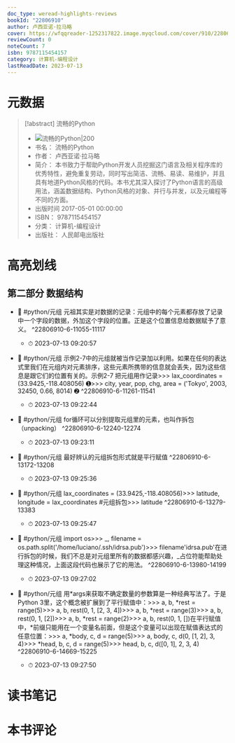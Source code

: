 ```yaml
---
doc_type: weread-highlights-reviews
bookId: "22806910"
author: 卢西亚诺·拉马略
cover: https://wfqqreader-1252317822.image.myqcloud.com/cover/910/22806910/t7_22806910.jpg
reviewCount: 0
noteCount: 7
isbn: 9787115454157
category: 计算机-编程设计
lastReadDate: 2023-07-13
---
```

# 元数据
> [!abstract] 流畅的Python
> - ![ 流畅的Python|200](https://wfqqreader-1252317822.image.myqcloud.com/cover/910/22806910/t7_22806910.jpg)
> - 书名： 流畅的Python
> - 作者： 卢西亚诺·拉马略
> - 简介： 本书致力于帮助Python开发人员挖掘这门语言及相关程序库的优秀特性，避免重复劳动，同时写出简洁、流畅、易读、易维护，并且具有地道Python风格的代码。本书尤其深入探讨了Python语言的高级用法，涵盖数据结构、Python风格的对象、并行与并发，以及元编程等不同的方面。
> - 出版时间 2017-05-01 00:00:00
> - ISBN： 9787115454157
> - 分类： 计算机-编程设计
> - 出版社： 人民邮电出版社

# 高亮划线

## 第二部分 数据结构


- 📌 #python/元组 元祖其实是对数据的记录：元组中的每个元素都存放了记录中一个字段的数据，外加这个字段的位置。正是这个位置信息给数据赋予了意义。 ^22806910-6-11055-11117
    - ⏱ 2023-07-13 09:20:57 

- 📌 #python/元组 示例2-7中的元组就被当作记录加以利用。如果在任何的表达式里我们在元组内对元素排序，这些元素所携带的信息就会丢失，因为这些信息是跟它们的位置有关的。示例2-7 把元组用作记录>>> lax_coordinates = (33.9425,-118.408056)  ➊>>> city, year, pop, chg, area = ('Tokyo', 2003, 32450, 0.66, 8014)  ➋ ^22806910-6-11261-11541
    - ⏱ 2023-07-13 09:22:44 

- 📌 #python/元组 for循环可以分别提取元组里的元素，也叫作拆包（unpacking） ^22806910-6-12240-12274
    - ⏱ 2023-07-13 09:23:11 

- 📌 #python/元组 最好辨认的元组拆包形式就是平行赋值 ^22806910-6-13172-13208
    - ⏱ 2023-07-13 09:25:36 

- 📌 #python/元组 lax_coordinates = (33.9425,-118.408056)>>> latitude, longitude = lax_coordinates #元组拆包>>> latitude ^22806910-6-13279-13383
    - ⏱ 2023-07-13 09:25:47 

- 📌 #python/元组 import os>>> _, filename = os.path.split('/home/luciano/.ssh/idrsa.pub')>>> filename'idrsa.pub'在进行拆包的时候，我们不总是对元组里所有的数据都感兴趣，_占位符能帮助处理这种情况，上面这段代码也展示了它的用法。 ^22806910-6-13980-14199
    - ⏱ 2023-07-13 09:27:02 

- 📌 #python/元组 用*args来获取不确定数量的参数算是一种经典写法了。于是Python 3里，这个概念被扩展到了平行赋值中：>>> a, b, *rest = range(5)>>> a, b, rest(0, 1, [2, 3, 4])>>> a, b, *rest = range(3)>>> a, b, rest(0, 1, [2])>>> a, b, *rest = range(2)>>> a, b, rest(0, 1, [])在平行赋值中，*前缀只能用在一个变量名前面，但是这个变量可以出现在赋值表达式的任意位置：>>> a, *body, c, d = range(5)>>> a, body, c, d(0, [1, 2], 3, 4)>>> *head, b, c, d = range(5)>>> head, b, c, d([0, 1], 2, 3, 4) ^22806910-6-14669-15225
    - ⏱ 2023-07-13 09:27:50 
# 读书笔记

# 本书评论
